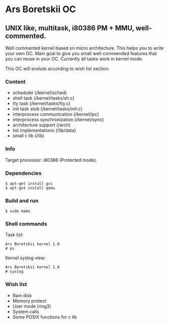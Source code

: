 # Ars Boretskii OC
## UNIX like, multitask, i80386 PM + MMU, well-commented.

Well commented kernel based on micro architecture.
This helps you to write your own OC.
Main goal to give you small well-commended features that you can reuse in your OC.
Currently all tasks work in kernel mode.

This OC will evolute according to wish list section.

### Content
- scheduler (/kernel/sched)
- shell task (/kernel/tasks/sh.c)
- tty task (/kernel/tasks/tty.c)
- init task stub (/kernel/tasks/init.c)
- interprocess communication (/kernel/ipc)
- interprocess synchronization (/kernel/sync)
- architecture support (/arch)
- list implementations (/lib/data)
- small c lib (/lib)

### Info
Target processor: i80386 (Protected mode).

### Dependencies
```
$ apt-get install gcc
$ apt-get install qemu
```

### Build and run
```
$ sudo make
```

### Shell commands
Task list:
```
Ars Boretskii kernel 1.0
# ps
```
Kernel syslog view:
```
Ars Boretskii kernel 1.0
# syslog
```

### Wish list
- Ram disk
- Memory protect
- User mode (ring3)
- System calls
- Some POSIX functions for c lib
